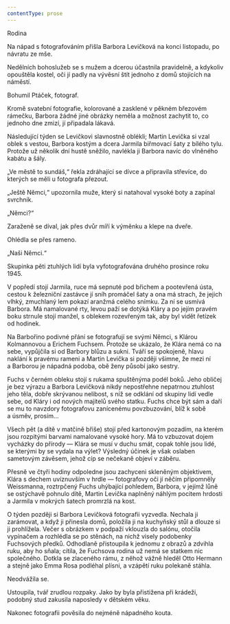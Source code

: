 ```yaml
---
contentType: prose
---
```


<section>

Rodina

Na nápad s fotografováním přišla Barbora Levičková na konci listopadu, po návratu ze mše.

Nedělních bohoslužeb se s mužem a dcerou účastnila pravidelně, a kdykoliv opouštěla kostel, oči jí padly na vývěsní štít jednoho z domů stojících na náměstí.

Bohumil Ptáček, fotograf.

Kromě svatební fotografie, kolorované a zasklené v pěkném březovém rámečku, Barbora žádné jiné obrázky neměla a možnost zachytit to, co jednoho dne zmizí, jí připadala lákavá.

Následující týden se Levičkovi slavnostně oblékli; Martin Levička si vzal oblek s vestou, Barbora kostým a dcera Jarmila biřmovací šaty z bílého tylu. Protože už několik dní hustě sněžilo, navlékla ji Barbora navíc do vlněného kabátu a šály.

„Ve městě to sundáš,“ řekla zdráhající se dívce a připravila střevíce, do kterých se měli u fotografa přezout.

„Ještě Němci,“ upozornila muže, který si natahoval vysoké boty a zapínal svrchník.

„Němci?“

Zaraženě se díval, jak přes dvůr míří k výměnku a klepe na dveře.

Ohlédla se přes rameno.

„Naši Němci.“

Skupinka pěti ztuhlých lidí byla vyfotografována druhého prosince roku 1945.

V popředí stojí Jarmila, ruce má sepnuté pod břichem a pootevřená ústa, cestou k železniční zastávce jí sníh promáčel šaty a ona má strach, že jejich vlhký, zmuchlaný lem pokazí aranžmá celého snímku. Za ní se usmívá Barbora. Má namalované rty, levou paží se dotýká Kláry a po jejím pravém boku strnule stojí manžel, s oblekem rozevřeným tak, aby byl vidět řetízek od hodinek.

Na Barbořino podivné přání se fotografují se svými Němci, s Klárou Kolmannovou a Erichem Fuchsem. Protože se ukázalo, že Klára nemá co na sebe, vypůjčila si od Barbory blůzu a sukni. Tváří se spokojeně, hlavu naklání k pravému rameni a Martin Levička si později všimne, že mezi ní a Barborou je nápadná podoba, obě ženy působí jako sestry.

Fuchs v černém obleku stojí s rukama spuštěnýma podél boků. Jeho obličej je bez výrazu a Barbora Levičková nikdy nepostřehne nepatrnou ztuhlost jeho těla, dobře skrývanou nelibost, s níž se odklání od skupiny lidí vedle sebe, od Kláry i od nových majitelů svého statku. Fuchs chce být sám a daří se mu to navzdory fotografovu zanícenému povzbuzování, blíž k sobě a úsměv, prosím…

Všech pět (a dítě v matčině břiše) stojí před kartonovým pozadím, na kterém jsou rozpitými barvami namalované vysoké hory. Má to vzbuzovat dojem vycházky do přírody — Klára se musí v duchu smát, copak tohle jsou lidé, se kterými by se vydala na výlet? Výsledný účinek je však oslaben sametovým závěsem, jehož cíp se nečekaně objeví v záběru.

Přesně ve čtyři hodiny odpoledne jsou zachyceni skleněným objektivem, Klára s dechem uvíznuvším v hrdle — fotografovy oči jí něčím připomněly Weissmanna, roztrpčený Fuchs uhýbající pohledem, Barbora, v jejímž lůně se ostýchavě pohnulo dítě, Martin Levička naplněný náhlým pocitem hrdosti a Jarmila v mokrých šatech promrzlá na kost.

O týden později si Barbora Levičková fotografii vyzvedla. Nechala ji zarámovat, a když ji přinesla domů, položila ji na kuchyňský stůl a dlouze si ji prohlížela. Večer s obrázkem v podpaží vklouzla do salónu, otočila vypínačem a rozhlédla se po stěnách, na nichž visely podobenky Fuchsových předků. Odhodlaně přistoupila k jednomu z obrazů a zdvihla ruku, aby ho sňala; cítila, že Fuchsova rodina už nemá se statkem nic společného. Dotkla se zlaceného rámu, z něhož vážně hleděl Otto Hermann a stejně jako Emma Rosa podléhal plísni, a vzápětí ruku polekaně stáhla.

Neodvážila se.

Ustoupila, tvář zrudlou rozpaky. Jako by byla přistižena při krádeži, podobný stud zakusila naposledy v dětském věku.

Nakonec fotografii pověsila do nejméně nápadného kouta.

</section>
